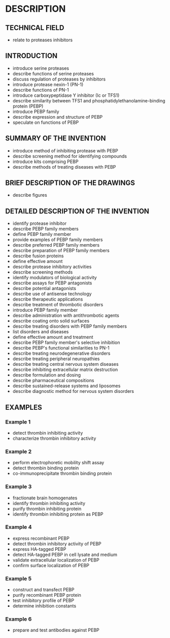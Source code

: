 # DESCRIPTION

## TECHNICAL FIELD

- relate to proteases inhibitors

## INTRODUCTION

- introduce serine proteases
- describe functions of serine proteases
- discuss regulation of proteases by inhibitors
- introduce protease nexin-1 (PN-1)
- describe functions of PN-1
- introduce carboxypeptidase Y inhibitor (Ic or TFS1)
- describe similarity between TFS1 and phosphatidylethanolamine-binding protein (PEBP)
- introduce PEBP family
- describe expression and structure of PEBP
- speculate on functions of PEBP

## SUMMARY OF THE INVENTION

- introduce method of inhibiting protease with PEBP
- describe screening method for identifying compounds
- introduce kits comprising PEBP
- describe methods of treating diseases with PEBP

## BRIEF DESCRIPTION OF THE DRAWINGS

- describe figures

## DETAILED DESCRIPTION OF THE INVENTION

- identify protease inhibitor
- describe PEBP family members
- define PEBP family member
- provide examples of PEBP family members
- describe preferred PEBP family members
- describe preparation of PEBP family members
- describe fusion proteins
- define effective amount
- describe protease inhibitory activities
- describe screening methods
- identify modulators of biological activity
- describe assays for PEBP antagonists
- describe potential antagonists
- describe use of antisense technology
- describe therapeutic applications
- describe treatment of thrombotic disorders
- introduce PEBP family member
- describe administration with antithrombotic agents
- describe coating onto solid surfaces
- describe treating disorders with PEBP family members
- list disorders and diseases
- define effective amount and treatment
- describe PEBP family member's selective inhibition
- describe PEBP's functional similarities to PN-1
- describe treating neurodegenerative disorders
- describe treating peripheral neuropathies
- describe treating central nervous system diseases
- describe inhibiting extracellular matrix destruction
- describe formulation and dosing
- describe pharmaceutical compositions
- describe sustained-release systems and liposomes
- describe diagnostic method for nervous system disorders

## EXAMPLES

### Example 1

- detect thrombin inhibiting activity
- characterize thrombin inhibitory activity

### Example 2

- perform electrophoretic mobility shift assay
- detect thrombin binding protein
- co-immunoprecipitate thrombin binding protein

### Example 3

- fractionate brain homogenates
- identify thrombin inhibiting activity
- purify thrombin inhibiting protein
- identify thrombin inhibiting protein as PEBP

### Example 4

- express recombinant PEBP
- detect thrombin inhibitory activity of PEBP
- express HA-tagged PEBP
- detect HA-tagged PEBP in cell lysate and medium
- validate extracellular localization of PEBP
- confirm surface localization of PEBP

### Example 5

- construct and transfect PEBP
- purify recombinant PEBP protein
- test inhibitory profile of PEBP
- determine inhibition constants

### Example 6

- prepare and test antibodies against PEBP


